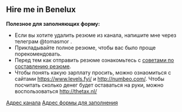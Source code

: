 ## Hire me in Benelux

**Полезное для заполняющих форму:**
* Если вы хотите удалить резюме из канала, напишите мне через телеграм @tomasmor .
* Прикладывайте полное резюме, чтобы ваc было проще порекомендовать. 
* Перед тем как отправить резюме ознакомьтесь с [советами по составлению резюме](cv_tips.md). 
* Чтобы понять какую зарплату просить, можно ознаомиться с сайтами https://www.levels.fyi/ и http://numbeo.com/. Чтобы посчитать сколько денег будет оставаться на руки, можно воспользоваться http://thetax.nl/


[Адрес канала](https://t.me/+8NeFHpEhmV40ZDEy)
[Адрес формы для заполнения](https://docs.google.com/forms/d/1YLqJfn18LX0uf01MDm5jNSsDRCycJjf24Hc8vE2ZS_Y/edit?usp=sharing)
